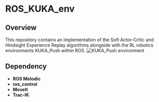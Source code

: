 # ROS_KUKA_env

## Overview
This repository contains an implementation of the Soft Actor-Critic and Hindsight Experience Replay algorithms alongside with the RL robotics environments KUKA_Push within ROS.
![KUKA_Push environment](https://github.com/TomasMerva/ROS_KUKA_env/img/kukapush.png?raw=true "KUKA_Push environment")

## Dependency
- **ROS Melodic**
- **ros_control**
- **MoveIt**
- **Trac-IK**
